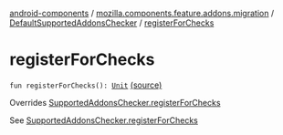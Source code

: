 [android-components](../../index.md) / [mozilla.components.feature.addons.migration](../index.md) / [DefaultSupportedAddonsChecker](index.md) / [registerForChecks](./register-for-checks.md)

# registerForChecks

`fun registerForChecks(): `[`Unit`](https://kotlinlang.org/api/latest/jvm/stdlib/kotlin/-unit/index.html) [(source)](https://github.com/mozilla-mobile/android-components/blob/master/components/feature/addons/src/main/java/mozilla/components/feature/addons/migration/SupportedAddonsChecker.kt#L81)

Overrides [SupportedAddonsChecker.registerForChecks](../-supported-addons-checker/register-for-checks.md)

See [SupportedAddonsChecker.registerForChecks](../-supported-addons-checker/register-for-checks.md)

